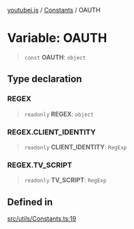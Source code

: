 [youtubei.js](../../../README.md) / [Constants](../README.md) / OAUTH

# Variable: OAUTH

> `const` **OAUTH**: `object`

## Type declaration

### REGEX

> `readonly` **REGEX**: `object`

### REGEX.CLIENT\_IDENTITY

> `readonly` **CLIENT\_IDENTITY**: `RegExp`

### REGEX.TV\_SCRIPT

> `readonly` **TV\_SCRIPT**: `RegExp`

## Defined in

[src/utils/Constants.ts:19](https://github.com/LuanRT/YouTube.js/blob/e1650e12979e68b9546bc63989f86b651960a10a/src/utils/Constants.ts#L19)
